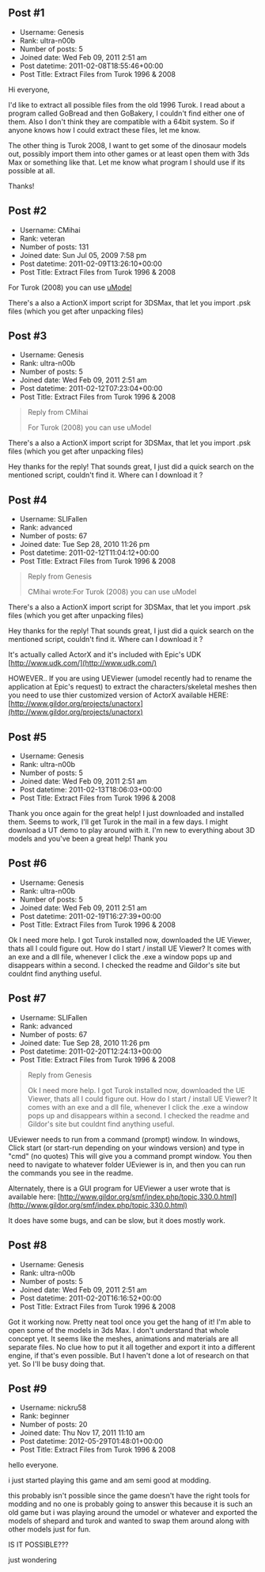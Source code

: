 ## Post #1
- Username: Genesis
- Rank: ultra-n00b
- Number of posts: 5
- Joined date: Wed Feb 09, 2011 2:51 am
- Post datetime: 2011-02-08T18:55:46+00:00
- Post Title: Extract Files from Turok 1996 & 2008

Hi everyone,

I'd like to extract all possible files from the old 1996 Turok. I read about a program called GoBread and then GoBakery, I couldn't find either one of them. Also I don't think they are compatible with a 64bit system. So if anyone knows how I could extract these files, let me know.

The other thing is Turok 2008, I want to get some of the dinosaur models out, possibly import them into other games or at least open them with 3ds Max or something like that. Let me know what program I should use if its possible at all.

Thanks!
## Post #2
- Username: CMihai
- Rank: veteran
- Number of posts: 131
- Joined date: Sun Jul 05, 2009 7:58 pm
- Post datetime: 2011-02-09T13:26:10+00:00
- Post Title: Extract Files from Turok 1996 & 2008

For Turok (2008) you can use [uModel](http://www.gildor.org/news)

There's a also a ActionX import script for 3DSMax, that let you import .psk files (which you get after unpacking files)
## Post #3
- Username: Genesis
- Rank: ultra-n00b
- Number of posts: 5
- Joined date: Wed Feb 09, 2011 2:51 am
- Post datetime: 2011-02-12T07:23:04+00:00
- Post Title: Extract Files from Turok 1996 & 2008

> Reply from CMihai
>
> For Turok (2008) you can use uModel

There's a also a ActionX import script for 3DSMax, that let you import .psk files (which you get after unpacking files)


Hey thanks for the reply! That sounds great, I just did a quick search on the mentioned script, couldn't find it. Where can I download it ?
## Post #4
- Username: SLIFallen
- Rank: advanced
- Number of posts: 67
- Joined date: Tue Sep 28, 2010 11:26 pm
- Post datetime: 2011-02-12T11:04:12+00:00
- Post Title: Extract Files from Turok 1996 & 2008

> Reply from Genesis
>
> CMihai wrote:For Turok (2008) you can use uModel

There's a also a ActionX import script for 3DSMax, that let you import .psk files (which you get after unpacking files)


Hey thanks for the reply! That sounds great, I just did a quick search on the mentioned script, couldn't find it. Where can I download it ?

It's actually called ActorX and it's included with Epic's UDK [http://www.udk.com/](http://www.udk.com/)

HOWEVER.. If you are using UEViewer (umodel recently had to rename the application at Epic's request) to extract the characters/skeletal meshes then you need to use thier customized version of ActorX available HERE: [http://www.gildor.org/projects/unactorx](http://www.gildor.org/projects/unactorx)
## Post #5
- Username: Genesis
- Rank: ultra-n00b
- Number of posts: 5
- Joined date: Wed Feb 09, 2011 2:51 am
- Post datetime: 2011-02-13T18:06:03+00:00
- Post Title: Extract Files from Turok 1996 & 2008

Thank you once again for the great help! I just downloaded and installed them. Seems to work, I'll get Turok in the mail in a few days. I might download a UT demo to play around with it.
I'm new to everything about 3D models and you've been a great help! Thank you
## Post #6
- Username: Genesis
- Rank: ultra-n00b
- Number of posts: 5
- Joined date: Wed Feb 09, 2011 2:51 am
- Post datetime: 2011-02-19T16:27:39+00:00
- Post Title: Extract Files from Turok 1996 & 2008

Ok I need more help. I got Turok installed now, downloaded the UE Viewer, thats all I could figure out. How do I start / install UE Viewer? It comes with an exe and a dll file, whenever I click the .exe a window pops up and disappears within a second. I checked the readme and Gildor's site but couldnt find anything useful.
## Post #7
- Username: SLIFallen
- Rank: advanced
- Number of posts: 67
- Joined date: Tue Sep 28, 2010 11:26 pm
- Post datetime: 2011-02-20T12:24:13+00:00
- Post Title: Extract Files from Turok 1996 & 2008

> Reply from Genesis
>
> Ok I need more help. I got Turok installed now, downloaded the UE Viewer, thats all I could figure out. How do I start / install UE Viewer? It comes with an exe and a dll file, whenever I click the .exe a window pops up and disappears within a second. I checked the readme and Gildor's site but couldnt find anything useful.

UEviewer needs to run from a command (prompt) window. In windows, Click start (or start-run depending on your windows version)  and type in "cmd" (no quotes) This will give you a command prompt window. You then need to navigate to whatever folder UEviewer is in, and then you can run the commands you see in the readme.

Alternately, there is a GUI program for UEViewer a user wrote that is available here: [http://www.gildor.org/smf/index.php/topic,330.0.html](http://www.gildor.org/smf/index.php/topic,330.0.html)

It does have some bugs, and can be slow, but it does mostly work.
## Post #8
- Username: Genesis
- Rank: ultra-n00b
- Number of posts: 5
- Joined date: Wed Feb 09, 2011 2:51 am
- Post datetime: 2011-02-20T16:16:52+00:00
- Post Title: Extract Files from Turok 1996 & 2008

Got it working now. Pretty neat tool once you get the hang of it! I'm able to open some of the models in 3ds Max. I don't understand that whole concept yet. It seems like the meshes, animations and materials are all separate files. No clue how to put it all together and export it into a different engine, if that's even possible.
But I haven't done a lot of research on that yet. So I'll be busy doing that.
## Post #9
- Username: nickru58
- Rank: beginner
- Number of posts: 20
- Joined date: Thu Nov 17, 2011 11:10 am
- Post datetime: 2012-05-29T01:48:01+00:00
- Post Title: Extract Files from Turok 1996 & 2008

hello everyone. 

i just started playing this game and am semi good at modding.

this probably isn't possible since the game doesn't have the right tools for modding and no one is probably going to answer this because it is such an old game but i was playing around the umodel or whatever and exported the models of shepard and turok and wanted to swap them around along with other models just for fun.


IS IT POSSIBLE???

just wondering
